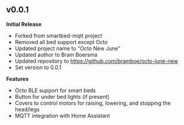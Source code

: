 ## v0.0.1

**Initial Release**

- Forked from smartbed-mqtt project
- Removed all bed support except Octo
- Updated project name to "Octo New June"
- Updated author to Bram Boersma
- Updated repository to https://github.com/bramboe/octo-june-new
- Set version to 0.0.1

**Features**

- Octo BLE support for smart beds
- Button for under bed lights (if present)
- Covers to control motors for raising, lowering, and stopping the head/legs
- MQTT integration with Home Assistant 